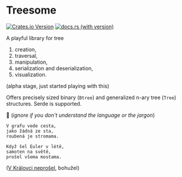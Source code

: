 # Treesome
[![Crates.io Version](https://img.shields.io/crates/v/treesome)](https://crates.io/crates/treesome)
[![docs.rs (with version)](https://img.shields.io/docsrs/treesome/latest)](https://docs.rs/treesome/latest/treesome/)


A playful library for tree

1. creation,
2. traversal,
3. manipulation,
4. serialization and deserialization,
5. visualization.

(alpha stage, just started playing with this)

Offers precisely sized binary (`Btree`) and generalized n-ary tree (`Tree`) structures. Serde is supported.

:musical_note: (_ignore if you don't understand the language or the jargon_)

```
V grafu vede cesta,
jako žádná ze sta,
roubená je stromama.

Když šel Euler v létě,
samoten na světě,
prošel všema mostama.
```

([V Královci neprošel](https://mathworld.wolfram.com/KoenigsbergBridgeProblem.html), bohužel)